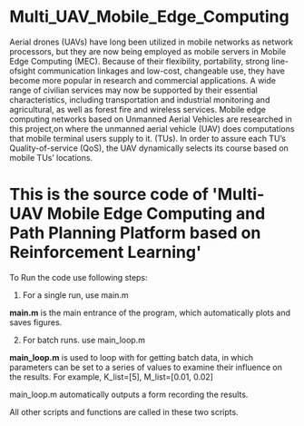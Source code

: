 # Multi_UAV_Mobile_Edge_Computing
Aerial drones (UAVs) have long been utilized in mobile networks as network processors, but they are now being employed as mobile servers in Mobile Edge Computing (MEC). Because of their flexibility, portability, strong line-ofsight communication linkages and low-cost, changeable use, they have become more popular in research and commercial applications. A wide range of civilian services may now be supported by their essential characteristics, including transportation and industrial monitoring and agricultural, as well as forest fire and wireless services. Mobile edge computing networks based on Unmanned Aerial Vehicles are researched in this project,on where the unmanned aerial vehicle (UAV) does computations that mobile terminal users supply to it. (TUs). In order to assure each TU’s Quality-of-service (QoS), the UAV dynamically selects its course based on mobile TUs’ locations.


# This is the source code of 'Multi-UAV Mobile Edge Computing and Path Planning Platform based on Reinforcement Learning'

To Run the code use following steps:
1. For a single run, use main.m

**main.m** is the main entrance of the program, which automatically plots and saves figures.

2. For batch runs. use main_loop.m

**main_loop.m** is used to loop with for getting batch data, in which parameters can be set to a series of values to examine their influence on the results. For example, K_list=[5], M_list=[0.01, 0.02]

main_loop.m automatically outputs a form recording the results.

All other scripts and functions are called in these two scripts.
